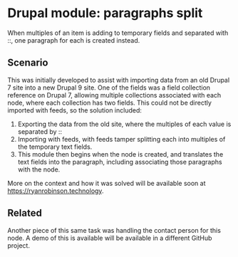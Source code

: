 # Drupal module: paragraphs split

When multiples of an item is adding to temporary fields and separated with ::, one paragraph for each is created instead.

## Scenario

This was initially developed to assist with importing data from an old Drupal 7 site into a new Drupal 9 site. One of the fields was a field collection reference on Drupal 7, allowing multiple collections associated with each node, where each collection has two fields. This could not be directly imported with feeds, so the solution included:

1. Exporting the data from the old site, where the multiples of each value is separated by ::
2. Importing with feeds, with feeds tamper splitting each into multiples of the temporary text fields.
3. This module then begins when the node is created, and translates the text fields into the paragraph, including associating those paragraphs with the node.

More on the context and how it was solved will be available soon at https://ryanrobinson.technology.

## Related

Another piece of this same task was handling the contact person for this node. A demo of this is available will be available in a different GitHub project.
